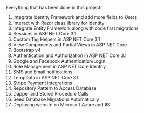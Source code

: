 Everything that has been done in this project:


1. Integrate Identity Framework and  add more fields to Users
2. Interact with Razor class library for Identity
3. Integrate Entity Framework along with code first migrations
4. Sessions in ASP NET Core 3.1
5. Custom Tag Helpers in ASP NET Core 3.1
6. View Components and Partial Views in ASP NET Core
7. Bootstrap v4
8. Authentication and Authorization in ASP NET Core 3.1
9. Google and Facebook Authentication/Login
10. Role Management in ASP NET Core Identity
11. SMS and Email notifications
12. TempData in ASP NET Core 3.1
13. Stripe Payment Integrations
14. Repository Pattern to Access Database
15. Dapper and Stored Procedure Calls
16. Seed Database Migrations Automatically
17. Deploying website on Microsoft Azure and IIS
